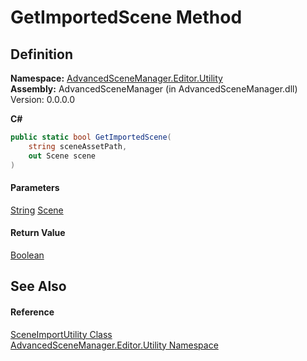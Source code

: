 # GetImportedScene Method

## Definition

**Namespace:** [AdvancedSceneManager.Editor.Utility](N_AdvancedSceneManager_Editor_Utility.md)\
**Assembly:** AdvancedSceneManager (in AdvancedSceneManager.dll) Version: 0.0.0.0

**C#**

```c#
public static bool GetImportedScene(
	string sceneAssetPath,
	out Scene scene
)
```

#### Parameters

&#x20; [String](https://learn.microsoft.com/dotnet/api/system.string)   [Scene](T_AdvancedSceneManager_Models_Scene.md)&#x20;

#### Return Value

[Boolean](https://learn.microsoft.com/dotnet/api/system.boolean)

## See Also

#### Reference

[SceneImportUtility Class](T_AdvancedSceneManager_Editor_Utility_SceneImportUtility.md)\
[AdvancedSceneManager.Editor.Utility Namespace](N_AdvancedSceneManager_Editor_Utility.md)
